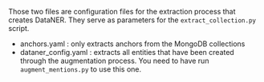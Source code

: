 Those two files are configuration files for the extraction process that creates DataNER.
They serve as parameters for the `extract_collection.py` script.

* anchors.yaml : only extracts anchors from the MongoDB collections
* dataner_config.yaml : extracts all entities that have been created through the augmentation process. You need to have run `augment_mentions.py` to use this one.